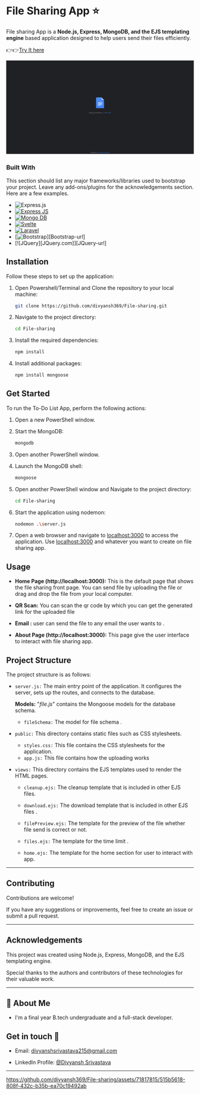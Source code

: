 # File Sharing App ⭐

File sharing App is a **Node.js, Express, MongoDB, and the EJS templating engine** based application designed to help users send their files efficiently.

👉👉[Try It here](https://file-sharing-0bha.onrender.com)

![File Manager app ss](https://github.com/divyansh369/File-sharing/blob/main/Assets/Screenshot%20(74).png)


### Built With

This section should list any major frameworks/libraries used to bootstrap your project. Leave any add-ons/plugins for the acknowledgements section. Here are a few examples.

* ![Express.js](https://img.shields.io/badge/express.js-%23404d59.svg?style=for-the-badge&logo=express&logoColor=%2361DAFB)
* [![Express JS][Vue.js]][Vue-url]
* [![Mongo DB][Angular.io]][Angular-url]
* [![Svelte][Svelte.dev]][Svelte-url]
* [![Laravel][Laravel.com]][Laravel-url]
* [![Bootstrap][Bootstrap.com]][Bootstrap-url]
* [![JQuery][JQuery.com]][JQuery-url]



## Installation 

Follow these steps to set up the application:

1. Open Powershell/Terminal and Clone the repository to your local machine:

   ```bash
   git clone https://github.com/divyansh369/File-sharing.git
   ```

2. Navigate to the project directory:

   ```bash
   cd File-sharing
   ```

3. Install the required dependencies:

   ```bash
   npm install
   ```

4. Install additional packages:

   ```bash
   npm install mongoose 
   ```

## Get Started

To run the To-Do List App, perform the following actions:

1. Open a new PowerShell window.

2. Start the MongoDB:

   ```bash
   mongodb
   ```

3. Open another PowerShell window.

4. Launch the MongoDB shell:

   ```bash
   mongoose
   ```

5. Open another PowerShell window and Navigate to the project directory:

   ```bash
   cd File-sharing
   ```

6. Start the application using nodemon:

   ```bash
   nodemon .\server.js
   ```

7. Open a web browser and navigate to [localhost:3000](http://localhost:3000) to access the application. Use [localhost:3000](http://localhost:3000) and whatever you want to create on file sharing app.

## Usage
* __Home Page (http://localhost:3000):__ This is the default page that shows the file sharing front page. 
You can send file by uploading the file or drag and drop the file from your local computer.

* __QR Scan:__ You can scan the qr code by which you can get the generated link for the uploaded file

* __Email :__ user can send the file to any email the user wants to .

* __About Page (http://localhost:3000):__ This page give the user interface to interact with file sharing app.

## Project Structure
The project structure is as follows:

* `server.js:` The main entry point of the application. It configures the server, sets up the routes, and connects to the database.
   
   **Models:** "_file.js_" contains the Mongoose models for the database schema.

   * `fileSchema:` The model for file schema .

* `public:` This directory contains static files such as CSS stylesheets.
   * `styles.css:` This file contains the CSS stylesheets for the application.
   * `app.js:` This file contains how the uploading works

* `views:` This directory contains the EJS templates used to render the HTML pages.

   * `cleanup.ejs:` The cleanup template that is included in other EJS files.

   * `download.ejs:` The download template that is included in other EJS files .

   * `filePreview.ejs:` The template for the preview of the file whether file send is correct or not.

   * `files.ejs:` The template for the time limit .
     
   * `home.ejs:` The template for the home section for user to interact with app.
     
---

## Contributing
Contributions are welcome! 

If you have any suggestions or improvements, feel free to create an issue or submit a pull request.

---
## Acknowledgements
This project was created using Node.js, Express, MongoDB, and the EJS templating engine. 

Special thanks to the authors and contributors of these technologies for their valuable work. 

---

## 🚀 About Me

* I'm a final year B.tech undergraduate and a full-stack developer.


## Get in touch 💬
* Email: divyanshsrivastava215@gmail.com

* LinkedIn Profile: [@Divyansh Srivastava](https://www.linkedin.com/in/divyansh-srivastava-5a5956206/)

---


https://github.com/divyansh369/File-sharing/assets/71817815/515b5618-808f-432c-b35b-ea70c19492ab

<!-- MARKDOWN LINKS & IMAGES -->
<!-- https://www.markdownguide.org/basic-syntax/#reference-style-links -->
[contributors-shield]: https://img.shields.io/github/contributors/othneildrew/Best-README-Template.svg?style=for-the-badge
[contributors-url]: https://github.com/othneildrew/Best-README-Template/graphs/contributors
[forks-shield]: https://img.shields.io/github/forks/othneildrew/Best-README-Template.svg?style=for-the-badge
[forks-url]: https://github.com/othneildrew/Best-README-Template/network/members
[stars-shield]: https://img.shields.io/github/stars/othneildrew/Best-README-Template.svg?style=for-the-badge
[stars-url]: https://github.com/othneildrew/Best-README-Template/stargazers
[issues-shield]: https://img.shields.io/github/issues/othneildrew/Best-README-Template.svg?style=for-the-badge
[issues-url]: https://github.com/othneildrew/Best-README-Template/issues
[license-shield]: https://img.shields.io/github/license/othneildrew/Best-README-Template.svg?style=for-the-badge
[license-url]: https://github.com/othneildrew/Best-README-Template/blob/master/LICENSE.txt
[linkedin-shield]: https://img.shields.io/badge/-LinkedIn-black.svg?style=for-the-badge&logo=linkedin&colorB=555
[linkedin-url]: https://linkedin.com/in/othneildrew
[product-screenshot]: images/screenshot.png
[Next.js]: https://img.shields.io/badge/next.js-000000?style=for-the-badge&logo=nextdotjs&logoColor=white
[Next-url]: https://nextjs.org/
[React.js]: https://img.shields.io/badge/React-20232A?style=for-the-badge&logo=react&logoColor=61DAFB
[React-url]: https://reactjs.org/
[Vue.js]: https://img.shields.io/badge/Vue.js-35495E?style=for-the-badge&logo=vuedotjs&logoColor=4FC08D
[Vue-url]: https://vuejs.org/
[Angular.io]: https://img.shields.io/badge/Angular-DD0031?style=for-the-badge&logo=angular&logoColor=white
[Angular-url]: https://angular.io/
[Svelte.dev]: https://img.shields.io/badge/Svelte-4A4A55?style=for-the-badge&logo=svelte&logoColor=FF3E00
[Svelte-url]: https://svelte.dev/
[Laravel.com]: https://img.shields.io/badge/Laravel-FF2D20?style=for-the-badge&logo=laravel&logoColor=white
[Laravel-url]: https://laravel.com
[Bootstrap.com]: https://img.shields.io/badge/Bootstrap-563D7C?style=for-the-badge&logo=bootstrap&logoColor=white
[Express JS]: https://expressjs.com/
[MongoDB]: https://www.mongodb.com/
[Node JS]: https://nodejs.org/en 


